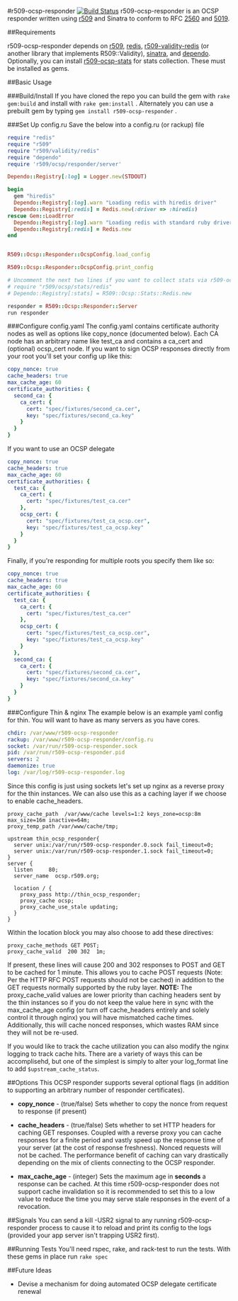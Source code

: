 #r509-ocsp-responder [![Build Status](https://secure.travis-ci.org/reaperhulk/r509-ocsp-responder.png)](http://travis-ci.org/reaperhulk/r509-ocsp-responder)
r509-ocsp-responder is an OCSP responder written using [r509](https://github.com/reaperhulk/r509) and Sinatra to conform to RFC [2560](http://www.ietf.org/rfc/rfc2560.txt) and [5019](http://www.ietf.org/rfc/rfc5019.txt).

##Requirements

r509-ocsp-responder depends on [r509](https://github.com/reaperhulk/r509), [redis](http://redis.io), [r509-validity-redis](https://github.com/sirsean/r509-validity-redis) (or another library that implements R509::Validity), [sinatra](http://sinatrarb.com), and [dependo](https://github.com/sirsean/dependo). Optionally, you can install [r509-ocsp-stats](https://github.com/sirsean/r509-ocsp-stats) for stats collection. These must be installed as gems.

##Basic Usage

###Build/Install
If you have cloned the repo you can build the gem with ```rake gem:build``` and install with ```rake gem:install``` . Alternately you can use a prebuilt gem by typing ```gem install r509-ocsp-responder``` .

###Set Up config.ru
Save the below into a config.ru (or rackup) file

```ruby
require "redis"
require "r509"
require "r509/validity/redis"
require "dependo"
require 'r509/ocsp/responder/server'

Dependo::Registry[:log] = Logger.new(STDOUT)

begin
  gem "hiredis"
  Dependo::Registry[:log].warn "Loading redis with hiredis driver"
  Dependo::Registry[:redis] = Redis.new(:driver => :hiredis)
rescue Gem::LoadError
  Dependo::Registry[:log].warn "Loading redis with standard ruby driver"
  Dependo::Registry[:redis] = Redis.new
end


R509::Ocsp::Responder::OcspConfig.load_config

R509::Ocsp::Responder::OcspConfig.print_config

# Uncomment the next two lines if you want to collect stats via r509-ocsp-stats
# require "r509/ocsp/stats/redis"
# Dependo::Registry[:stats] = R509::Ocsp::Stats::Redis.new

responder = R509::Ocsp::Responder::Server
run responder
```


###Configure config.yaml
The config.yaml contains certificate authority nodes as well as options like copy_nonce (documented below). Each CA node has an arbitrary name like test_ca and contains a ca_cert and (optional) ocsp_cert node. If you want to sign OCSP responses directly from your root you'll set your config up like this:

```yaml
copy_nonce: true
cache_headers: true
max_cache_age: 60
certificate_authorities: {
  second_ca: {
    ca_cert: {
      cert: "spec/fixtures/second_ca.cer",
      key: "spec/fixtures/second_ca.key"
    }
  }
}
```

If you want to use an OCSP delegate

```yaml
copy_nonce: true
cache_headers: true
max_cache_age: 60
certificate_authorities: {
  test_ca: {
    ca_cert: {
      cert: "spec/fixtures/test_ca.cer"
    },
    ocsp_cert: {
      cert: "spec/fixtures/test_ca_ocsp.cer",
      key: "spec/fixtures/test_ca_ocsp.key"
    }
  }
}
```

Finally, if you're responding for multiple roots you specify them like so:

```yaml
copy_nonce: true
cache_headers: true
max_cache_age: 60
certificate_authorities: {
  test_ca: {
    ca_cert: {
      cert: "spec/fixtures/test_ca.cer"
    },
    ocsp_cert: {
      cert: "spec/fixtures/test_ca_ocsp.cer",
      key: "spec/fixtures/test_ca_ocsp.key"
    }
  },
  second_ca: {
    ca_cert: {
      cert: "spec/fixtures/second_ca.cer",
      key: "spec/fixtures/second_ca.key"
    }
  }
}
```

###Configure Thin & nginx
The example below is an example yaml config for thin. You will want to have as many servers as you have cores.

```yaml
chdir: /var/www/r509-ocsp-responder
rackup: /var/www/r509-ocsp-responder/config.ru
socket: /var/run/r509-ocsp-responder.sock
pid: /var/run/r509-ocsp-responder.pid
servers: 2
daemonize: true
log: /var/log/r509-ocsp-responder.log
```

Since this config is just using sockets let's set up nginx as a reverse proxy for the thin instances. We can also use this as a caching layer if we choose to enable cache_headers.

```
proxy_cache_path  /var/www/cache levels=1:2 keys_zone=ocsp:8m max_size=16m inactive=64m;
proxy_temp_path /var/www/cache/tmp;

upstream thin_ocsp_responder{
  server unix:/var/run/r509-ocsp-responder.0.sock fail_timeout=0;
  server unix:/var/run/r509-ocsp-responder.1.sock fail_timeout=0;
}
server {
  listen     80;
  server_name  ocsp.r509.org;

  location / {
    proxy_pass http://thin_ocsp_responder;
    proxy_cache ocsp;
    proxy_cache_use_stale updating;
  }
}
```

Within the location block you may also choose to add these directives:

```
proxy_cache_methods GET POST;
proxy_cache_valid  200 302  1m;
```

If present, these lines will cause 200 and 302 responses to POST and GET to be cached for 1 minute. This allows you to cache POST requests (Note: Per the HTTP RFC POST requests should not be cached) in addition to the GET requests normally supported by the ruby layer. __NOTE:__ The proxy\_cache\_valid values are lower priority than caching headers sent by the thin instances so if you do not keep the value here in sync with the max\_cache\_age config (or turn off cache\_headers entirely and solely control it through nginx) you will have mismatched cache times. Additionally, this will cache nonced responses, which wastes RAM since they will not be re-used.

If you would like to track the cache utilization you can also modify the nginx logging to track cache hits. There are a variety of ways this can be accomplisehd, but one of the simplest is simply to alter your log_format line to add ```$upstream_cache_status```.

##Options
This OCSP responder supports several optional flags (in addition to supporting an arbitrary number of responder certificates).

* __copy\_nonce__ - (true/false) Sets whether to copy the nonce from request to response (if present)

* __cache\_headers__ - (true/false) Sets whether to set HTTP headers for caching GET responses. Coupled with a reverse proxy you can cache responses for a finite period and vastly speed up the response time of your server (at the cost of response freshness). Nonced requests will not be cached. The performance benefit of caching can vary drastically depending on the mix of clients connecting to the OCSP responder.

* __max\_cache\_age__ - (integer) Sets the maximum age in __seconds__ a response can be cached. At this time r509-ocsp-responder does not support cache invalidation so it is recommended to set this to a low value to reduce the time you may serve stale responses in the event of a revocation.

##Signals
You can send a kill -USR2 signal to any running r509-ocsp-responder process to cause it to reload and print its config to the logs (provided your app server isn't trapping USR2 first).

##Running Tests
You'll need rspec, rake, and rack-test to run the tests. With these gems in place run ```rake spec```

##Future Ideas
* Devise a mechanism for doing automated OCSP delegate certificate renewal
